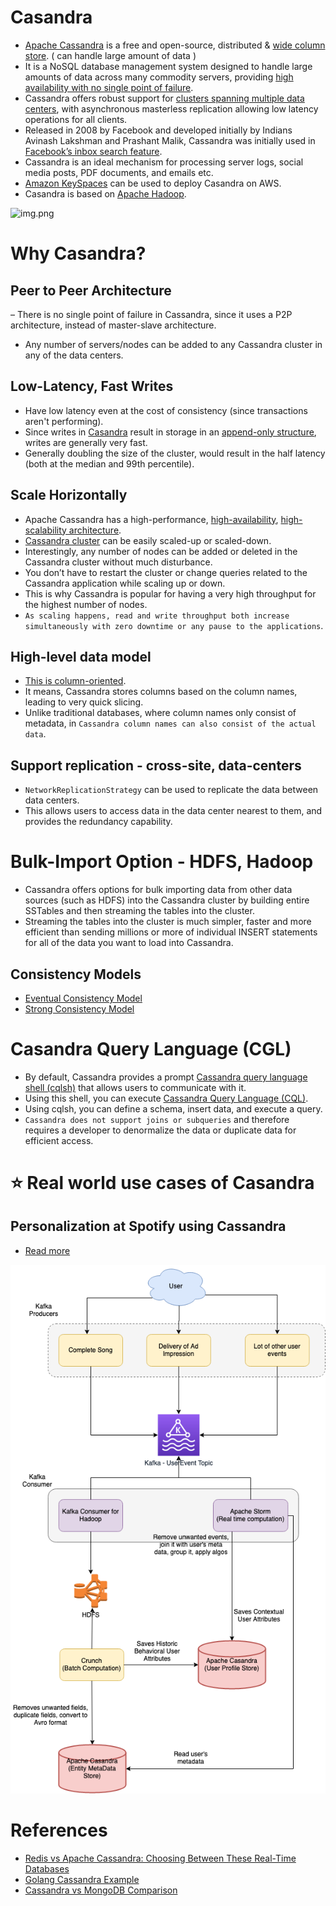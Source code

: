 
# Casandra
- [Apache Cassandra](https://cassandra.apache.org/_/index.html) is a free and open-source, distributed & [wide column store](ReadMe.md#nosql---intro-different-nosql-types). ( can handle large amount of data )
- It is a NoSQL database management system designed to handle large amounts of data across many commodity servers, providing [high availability with no single point of failure](../0_SystemGlossaries/FaultTolerance&DisasterRecovery.md). 
- Cassandra offers robust support for [clusters spanning multiple data centers](../0_SystemGlossaries/ServersCluster.md), with asynchronous masterless replication allowing low latency operations for all clients.
- Released in 2008 by Facebook and developed initially by Indians Avinash Lakshman and Prashant Malik, Cassandra was initially used in [Facebook’s inbox search feature](https://m.facebook.com/nt/screen/?params=%7B%22note_id%22%3A10158772759272200%7D&path=%2Fnotes%2Fnote%2F&paipv=0&eav=AfYuSXXQPZ5fvm0_ScPdSlfj5BEFhRVT3iy_6Rsz7NZDbQ2vfq9opnedmTLSjG1aZBA&_rdr).
- Cassandra is an ideal mechanism for processing server logs, social media posts, PDF documents, and emails etc.
- [Amazon KeySpaces](../../2_AWSComponents/6_DatabaseServices/AmazonKeySpaces.md) can be used to deploy Casandra on AWS.
- Casandra is based on [Apache Hadoop](https://hadoop.apache.org/).

![img.png](https://www.scylladb.com/wp-content/uploads/Wide-column-Database-diagram.png)

# Why Casandra?

## Peer to Peer Architecture 
– There is no single point of failure in Cassandra, since it uses a P2P architecture, instead of master-slave architecture. 
- Any number of servers/nodes can be added to any Cassandra cluster in any of the data centers.

## Low-Latency, Fast Writes
- Have low latency even at the cost of consistency (since transactions aren't performing).
- Since writes in [Casandra](../../1_HLDDesignComponents/3_DatabaseComponents/Casandra.md) result in storage in an [append-only structure](../../1_HLDDesignComponents/0_SystemGlossaries/AppendOnlyDBStorages.md), writes are generally very fast.
- Generally doubling the size of the cluster, would result in the half latency (both at the median and 99th percentile).

## Scale Horizontally
- Apache Cassandra has a high-performance, [high-availability](../0_SystemGlossaries/FaultTolerance&DisasterRecovery.md), [high-scalability architecture](../0_SystemGlossaries/Scalability.md).
- [Cassandra cluster](../0_SystemGlossaries/ServersCluster.md) can be easily scaled-up or scaled-down. 
- Interestingly, any number of nodes can be added or deleted in the Cassandra cluster without much disturbance. 
- You don’t have to restart the cluster or change queries related to the Cassandra application while scaling up or down. 
- This is why Cassandra is popular for having a very high throughput for the highest number of nodes. 
- `As scaling happens, read and write throughput both increase simultaneously with zero downtime or any pause to the applications`.

## High-level data model
- [This is column-oriented](ReadMe.md#nosql---intro-different-nosql-types). 
- It means, Cassandra stores columns based on the column names, leading to very quick slicing. 
- Unlike traditional databases, where column names only consist of metadata, in `Cassandra column names can also consist of the actual data`.

## Support replication - cross-site, data-centers
- `NetworkReplicationStrategy` can be used to replicate the data between data centers.
- This allows users to access data in the data center nearest to them, and provides the redundancy capability.

# Bulk-Import Option - HDFS, Hadoop
- Cassandra offers options for bulk importing data from other data sources (such as HDFS) into the Cassandra cluster by building entire SSTables and then streaming the tables into the cluster. 
- Streaming the tables into the cluster is much simpler, faster and more efficient than  sending millions or more of individual INSERT statements for all of the data you want to load into Cassandra.

## Consistency Models
- [Eventual Consistency Model](../../1_HLDDesignComponents/0_SystemGlossaries/ReplicationAndDataConsistency.md#consistency-patterns)
- [Strong Consistency Model](../../1_HLDDesignComponents/0_SystemGlossaries/ReplicationAndDataConsistency.md#consistency-patterns)

# Casandra Query Language (CGL)
- By default, Cassandra provides a prompt [Cassandra query language shell (cqlsh)](https://cassandra.apache.org/doc/latest/cassandra/tools/cqlsh.html) that allows users to communicate with it. 
- Using this shell, you can execute [Cassandra Query Language (CQL)](https://cassandra.apache.org/doc/latest/cassandra/cql/). 
- Using cqlsh, you can define a schema, insert data, and execute a query.
- `Cassandra does not support joins or subqueries` and therefore requires a developer to denormalize the data or duplicate data for efficient access.

# :star: Real world use cases of Casandra

## Personalization at Spotify using Cassandra
- [Read more](../../3_HLDDesignProblems/PersonalizationSpotify)

![img.png](../../3_HLDDesignProblems/PersonalizationSpotify/assests/PersonalizationSpotify.drawio.png)

# References
- [Redis vs Apache Cassandra: Choosing Between These Real-Time Databases](https://www.upsolver.com/blog/redis-vs-apache-cassandra-choosing-between-these-real-time-databases)
- [Golang Cassandra Example](https://golangdocs.com/golang-cassandra-example)
- [Cassandra vs MongoDB Comparison](https://www.mongodb.com/compare/cassandra-vs-mongodb)